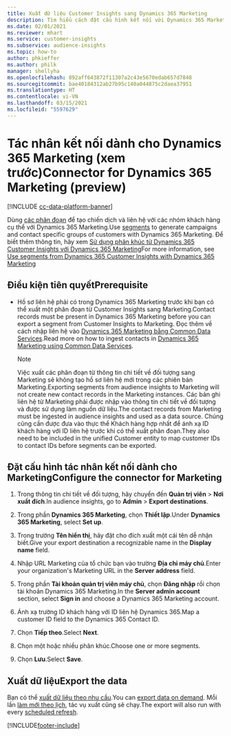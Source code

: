 ```yaml
---
title: Xuất dữ liệu Customer Insights sang Dynamics 365 Marketing
description: Tìm hiểu cách đặt cấu hình kết nối với Dynamics 365 Marketing.
ms.date: 02/01/2021
ms.reviewer: mhart
ms.service: customer-insights
ms.subservice: audience-insights
ms.topic: how-to
author: phkieffer
ms.author: philk
manager: shellyha
ms.openlocfilehash: 892aff643872f11307a2c43e5670edab657d7848
ms.sourcegitcommit: bae40184312ab27b95c140a044875c2daea37951
ms.translationtype: HT
ms.contentlocale: vi-VN
ms.lasthandoff: 03/15/2021
ms.locfileid: "5597629"
---
```

# <a name="connector-for-dynamics-365-marketing-preview"></a><span data-ttu-id="1061d-103">Tác nhân kết nối dành cho Dynamics 365 Marketing (xem trước)</span><span class="sxs-lookup"><span data-stu-id="1061d-103">Connector for Dynamics 365 Marketing (preview)</span></span>

[!INCLUDE [cc-data-platform-banner](../includes/cc-data-platform-banner.md)]

<span data-ttu-id="1061d-104">Dùng [các phân đoạn](segments.md) để tạo chiến dịch và liên hệ với các nhóm khách hàng cụ thể với Dynamics 365 Marketing.</span><span class="sxs-lookup"><span data-stu-id="1061d-104">Use [segments](segments.md) to generate campaigns and contact specific groups of customers with Dynamics 365 Marketing.</span></span> <span data-ttu-id="1061d-105">Để biết thêm thông tin, hãy xem [Sử dụng phân khúc từ Dynamics 365 Customer Insights với Dynamics 365 Marketing](/dynamics365/marketing/customer-insights-segments)</span><span class="sxs-lookup"><span data-stu-id="1061d-105">For more information, see [Use segments from Dynamics 365 Customer Insights with Dynamics 365 Marketing](/dynamics365/marketing/customer-insights-segments)</span></span>

## <a name="prerequisite"></a><span data-ttu-id="1061d-106">Điều kiện tiên quyết</span><span class="sxs-lookup"><span data-stu-id="1061d-106">Prerequisite</span></span>

- <span data-ttu-id="1061d-107">Hồ sơ liên hệ phải có trong Dynamics 365 Marketing trước khi bạn có thể xuất một phân đoạn từ Customer Insights sang Marketing.</span><span class="sxs-lookup"><span data-stu-id="1061d-107">Contact records must be present in Dynamics 365 Marketing before you can export a segment from Customer Insights to Marketing.</span></span> <span data-ttu-id="1061d-108">Đọc thêm về cách nhập liên hệ vào [Dynamics 365 Marketing bằng Common Data Services](connect-power-query.md).</span><span class="sxs-lookup"><span data-stu-id="1061d-108">Read more on how to ingest contacts in [Dynamics 365 Marketing using Common Data Services](connect-power-query.md).</span></span>

  > [!NOTE]
  > <span data-ttu-id="1061d-109">Việc xuất các phân đoạn từ thông tin chi tiết về đối tượng sang Marketing sẽ không tạo hồ sơ liên hệ mới trong các phiên bản Marketing.</span><span class="sxs-lookup"><span data-stu-id="1061d-109">Exporting segments from audience insights to Marketing will not create new contact records in the Marketing instances.</span></span> <span data-ttu-id="1061d-110">Các bản ghi liên hệ từ Marketing phải được nhập vào thông tin chi tiết về đối tượng và được sử dụng làm nguồn dữ liệu.</span><span class="sxs-lookup"><span data-stu-id="1061d-110">The contact records from Marketing must be ingested in audience insights and used as a data source.</span></span> <span data-ttu-id="1061d-111">Chúng cũng cần được đưa vào thực thể Khách hàng hợp nhất để ánh xạ ID khách hàng với ID liên hệ trước khi có thể xuất phân đoạn.</span><span class="sxs-lookup"><span data-stu-id="1061d-111">They also need to be included in the unified Customer entity to map customer IDs to contact IDs before segments can be exported.</span></span>

## <a name="configure-the-connector-for-marketing"></a><span data-ttu-id="1061d-112">Đặt cấu hình tác nhân kết nối dành cho Marketing</span><span class="sxs-lookup"><span data-stu-id="1061d-112">Configure the connector for Marketing</span></span>

1. <span data-ttu-id="1061d-113">Trong thông tin chi tiết về đối tượng, hãy chuyển đến **Quản trị viên** > **Nơi xuất đích**.</span><span class="sxs-lookup"><span data-stu-id="1061d-113">In audience insights, go to **Admin** > **Export destinations**.</span></span>

1. <span data-ttu-id="1061d-114">Trong phần **Dynamics 365 Marketing**, chọn **Thiết lập**.</span><span class="sxs-lookup"><span data-stu-id="1061d-114">Under **Dynamics 365 Marketing**, select **Set up**.</span></span>

1. <span data-ttu-id="1061d-115">Trong trường **Tên hiển thị**, hãy đặt cho đích xuất một cái tên dễ nhận biết.</span><span class="sxs-lookup"><span data-stu-id="1061d-115">Give your export destination a recognizable name in the **Display name** field.</span></span>

1. <span data-ttu-id="1061d-116">Nhập URL Marketing của tổ chức bạn vào trường **Địa chỉ máy chủ**.</span><span class="sxs-lookup"><span data-stu-id="1061d-116">Enter your organization's Marketing URL in the **Server address** field.</span></span>

1. <span data-ttu-id="1061d-117">Trong phần **Tài khoản quản trị viên máy chủ**, chọn **Đăng nhập** rồi chọn tài khoản Dynamics 365 Marketing.</span><span class="sxs-lookup"><span data-stu-id="1061d-117">In the **Server admin account** section, select **Sign in** and choose a Dynamics 365 Marketing account.</span></span>

1. <span data-ttu-id="1061d-118">Ánh xạ trường ID khách hàng với ID liên hệ Dynamics 365.</span><span class="sxs-lookup"><span data-stu-id="1061d-118">Map a customer ID field to the Dynamics 365 Contact ID.</span></span>

1. <span data-ttu-id="1061d-119">Chọn **Tiếp theo**.</span><span class="sxs-lookup"><span data-stu-id="1061d-119">Select **Next**.</span></span>

1. <span data-ttu-id="1061d-120">Chọn một hoặc nhiều phân khúc.</span><span class="sxs-lookup"><span data-stu-id="1061d-120">Choose one or more segments.</span></span>

1. <span data-ttu-id="1061d-121">Chọn **Lưu**.</span><span class="sxs-lookup"><span data-stu-id="1061d-121">Select **Save**.</span></span>

## <a name="export-the-data"></a><span data-ttu-id="1061d-122">Xuất dữ liệu</span><span class="sxs-lookup"><span data-stu-id="1061d-122">Export the data</span></span>

<span data-ttu-id="1061d-123">Bạn có thể [xuất dữ liệu theo nhu cầu](export-destinations.md).</span><span class="sxs-lookup"><span data-stu-id="1061d-123">You can [export data on demand](export-destinations.md).</span></span> <span data-ttu-id="1061d-124">Mỗi lần [làm mới theo lịch](system.md#schedule-tab), tác vụ xuất cũng sẽ chạy.</span><span class="sxs-lookup"><span data-stu-id="1061d-124">The export will also run with every [scheduled refresh](system.md#schedule-tab).</span></span>


[!INCLUDE[footer-include](../includes/footer-banner.md)]
